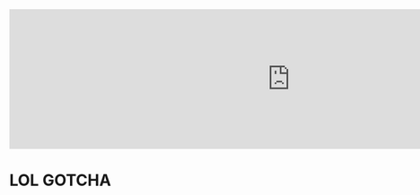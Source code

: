 <html>
  
  <iframe width="1000" height="250" src="https://www.youtube.com/watch?v=42OleX0HR4E?autoplay=0" title="YouTube video player" frameborder="0" allow="accelerometer; autoplay; clipboard-write; encrypted-media; gyroscope; picture-in-picture" allowfullscreen></iframe>
<h1> LOL GOTCHA </h1>
  <p>
  </p>

</html>

